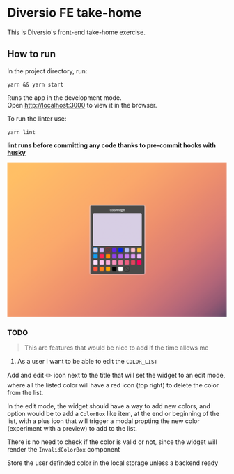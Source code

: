 # Diversio FE take-home

This is Diversio's front-end take-home exercise.

## How to run

In the project directory, run:

```
yarn && yarn start
```

Runs the app in the development mode.\
Open [http://localhost:3000](http://localhost:3000) to view it in the browser.

To run the linter use:

```
yarn lint
```

__lint runs before committing any code thanks to pre-commit hooks with [husky](https://typicode.github.io/husky/#/)__

![demo](./public/assets/demo.png)

### TODO

> This are features that would be nice to add if the time allows me

1. As a user I want to be able to edit the `COLOR_LIST`

Add and edit ✏️ icon next to the title that will set the widget to an edit mode,
where all the listed color will have a red icon (top right) to delete the color from the list.

In the edit mode, the widget should have a way to add new colors, and option would be to add a
`ColorBox` like item, at the end or beginning of the list, with a plus icon that will trigger
a modal propting the new color (experiment with a preview) to add to the list.

There is no need to check if the color is valid or not, since the widget will render the `InvalidColorBox`
component

Store the user definded color in the local storage unless a backend ready
